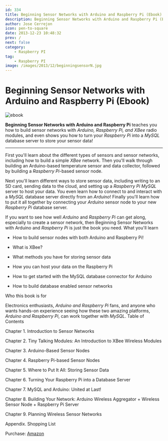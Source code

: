 ```yaml
---
id: 334
title: Beginning Sensor Networks with Arduino and Raspberry Pi (Ebook)
description: Beginning Sensor Networks with Arduino and Raspberry Pi (Ebook)
author: Jose Cerrejon
icon: pen-to-square
date: 2013-12-23 10:48:32
prev: /
next: false
category:
    - Raspberry PI
tag:
    - Raspberry PI
image: /images/2013/12/beginningsensorN.jpg
---
```


# Beginning Sensor Networks with Arduino and Raspberry Pi (Ebook)

![ebook](/images/2013/12/beginningsensorN.jpg)

**Beginning Sensor Networks with Arduino and Raspberry Pi** teaches you how to build sensor networks with _Arduino, Raspberry Pi, and XBee_ radio modules, and even shows you how to turn your _Raspberry Pi_ into a _MySQL_ database server to store your sensor data!

---

First you'll learn about the different types of sensors and sensor networks, including how to build a simple _XBee_ network. Then you'll walk through building an Arduino-based temperature sensor and data collector, followed by building a _Raspberry Pi_-based sensor node.

Next you'll learn different ways to store sensor data, including writing to an SD card, sending data to the cloud, and setting up a _Raspberry Pi MySQL_ server to host your data. You even learn how to connect to and interact with a _MySQL_ database server directly from an _Arduino_! Finally you'll learn how to put it all together by connecting your _Arduino_ sensor node to your new _Raspberry Pi_ database server.

If you want to see how well _Arduino_ and _Raspberry Pi_ can get along, especially to create a sensor network, then Beginning Sensor Networks with Arduino and _Raspberry Pi_ is just the book you need.
What you'll learn

-   How to build sensor nodes with both Arduino and Raspberry Pi!

-   What is XBee?

-   What methods you have for storing sensor data

-   How you can host your data on the Raspberry Pi

-   How to get started with the MySQL database connector for Arduino

-   How to build database enabled sensor networks

Who this book is for

Electronics enthusiasts, _Arduino and Raspberry Pi_ fans, and anyone who wants hands-on experience seeing how these two amazing platforms, _Arduino and Raspberry Pi_, can work together with _MySQL_.
Table of Contents

Chapter 1. Introduction to Sensor Networks

Chapter 2. Tiny Talking Modules: An Introduction to XBee Wireless Modules

Chapter 3. Arduino-Based Sensor Nodes

Chapter 4. Raspberry Pi-based Sensor Nodes

Chapter 5. Where to Put It All: Storing Sensor Data

Chapter 6. Turning Your Raspberry Pi into a Database Server

Chapter 7. MySQL and Arduino: United at Last!

Chapter 8. Building Your Network: Arduino Wireless Aggregator + Wireless Sensor Node + Raspberry Pi Server

Chapter 9. Planning Wireless Sensor Networks

Appendix. Shopping List

Purchase: [Amazon](https://www.amazon.es/Beginning-Sensor-Networks-Arduino-Raspberry/dp/1430258241)
